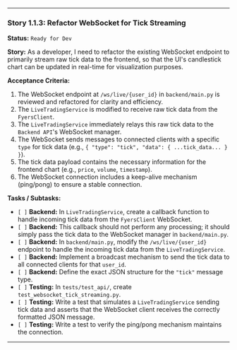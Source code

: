 ---

### **Story 1.1.3: Refactor WebSocket for Tick Streaming**

**Status:** `Ready for Dev`

**Story:**
As a developer, I need to refactor the existing WebSocket endpoint to primarily stream raw tick data to the frontend, so that the UI's candlestick chart can be updated in real-time for visualization purposes.

**Acceptance Criteria:**
1.  The WebSocket endpoint at `/ws/live/{user_id}` in `backend/main.py` is reviewed and refactored for clarity and efficiency.
2.  The `LiveTradingService` is modified to receive raw tick data from the `FyersClient`.
3.  The `LiveTradingService` immediately relays this raw tick data to the `Backend API`'s WebSocket manager.
4.  The WebSocket sends messages to connected clients with a specific `type` for tick data (e.g., `{ "type": "tick", "data": { ...tick_data... } }`).
5.  The tick data payload contains the necessary information for the frontend chart (e.g., `price`, `volume`, `timestamp`).
6.  The WebSocket connection includes a keep-alive mechanism (ping/pong) to ensure a stable connection.

**Tasks / Subtasks:**
-   `[ ]` **Backend:** In `LiveTradingService`, create a callback function to handle incoming tick data from the `FyersClient` WebSocket.
-   `[ ]` **Backend:** This callback should not perform any processing; it should simply pass the tick data to the WebSocket manager in `backend/main.py`.
-   `[ ]` **Backend:** In `backend/main.py`, modify the `/ws/live/{user_id}` endpoint to handle the incoming tick data from the `LiveTradingService`.
-   `[ ]` **Backend:** Implement a broadcast mechanism to send the tick data to all connected clients for that `user_id`.
-   `[ ]` **Backend:** Define the exact JSON structure for the `"tick"` message type.
-   `[ ]` **Testing:** In `tests/test_api/`, create `test_websocket_tick_streaming.py`.
-   `[ ]` **Testing:** Write a test that simulates a `LiveTradingService` sending tick data and asserts that the WebSocket client receives the correctly formatted JSON message.
-   `[ ]` **Testing:** Write a test to verify the ping/pong mechanism maintains the connection.

---